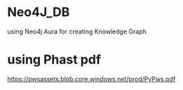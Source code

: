# Neo4J_DB
using Neo4j Aura for creating Knowledge Graph

# using Phast pdf
https://pwsassets.blob.core.windows.net/prod/PyPws.pdf